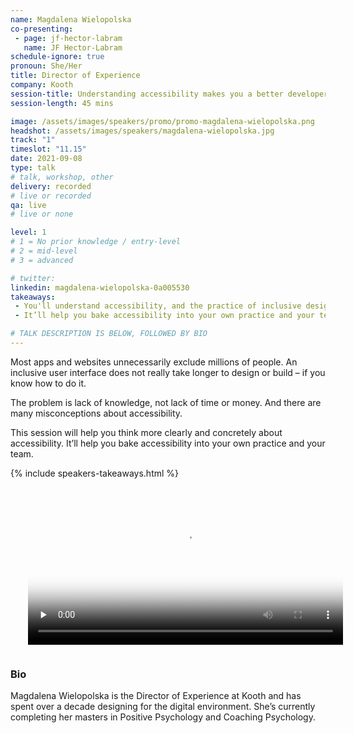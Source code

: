 ```yaml
---
name: Magdalena Wielopolska
co-presenting: 
 - page: jf-hector-labram
   name: JF Hector-Labram
schedule-ignore: true
pronoun: She/Her
title: Director of Experience
company: Kooth
session-title: Understanding accessibility makes you a better developer/designer/leader
session-length: 45 mins

image: /assets/images/speakers/promo/promo-magdalena-wielopolska.png
headshot: /assets/images/speakers/magdalena-wielopolska.jpg
track: "1"
timeslot: "11.15"
date: 2021-09-08
type: talk
# talk, workshop, other
delivery: recorded
# live or recorded
qa: live
# live or none

level: 1
# 1 = No prior knowledge / entry-level
# 2 = mid-level
# 3 = advanced

# twitter:
linkedin: magdalena-wielopolska-0a005530
takeaways:
 - You'll understand accessibility, and the practice of inclusive design and development
 - It’ll help you bake accessibility into your own practice and your team

# TALK DESCRIPTION IS BELOW, FOLLOWED BY BIO
---
```

Most apps and websites unnecessarily exclude millions of people.
An inclusive user interface does not really take longer to design or build – if you know how to do it.

The problem is lack of knowledge, not lack of time or money.
And there are many misconceptions about accessibility.

This session will help you think more clearly and concretely about accessibility.
It’ll help you bake accessibility into your own practice and your team.

{% include speakers-takeaways.html %}

<video width="100%" preload="none" controls playsinline loop poster="/assets/video/kooth.jpg"  style="margin-bottom:1em; padding: 0px 2em;">
  <source src="https://media.githubusercontent.com/media/techexeter/conference-2021/master/assets/video/kooth.mp4" type="video/mp4">
  Your browser does not support the video tag.
</video>


<h3>Bio</h3>

Magdalena Wielopolska is the Director of Experience at Kooth and has spent over a decade designing for the digital environment. She’s currently completing her masters in Positive Psychology and Coaching Psychology.
